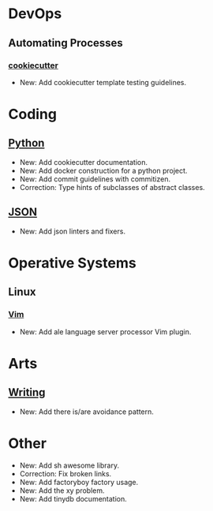 # DevOps

## Automating Processes

### [cookiecutter](cookiecutter.md)

* New: Add cookiecutter template testing guidelines.

# Coding

## [Python](Python.md)

* New: Add cookiecutter documentation.
* New: Add docker construction for a python project.
* New: Add commit guidelines with commitizen.
* Correction: Type hints of subclasses of abstract classes.

## [JSON](json.md)

* New: Add json linters and fixers.

# Operative Systems

## Linux

### [Vim](vim.md)

* New: Add ale language server processor Vim plugin.

# Arts

## [Writing](writing.md)

* New: Add there is/are avoidance pattern.

# Other

* New: Add sh awesome library.
* Correction: Fix broken links.
* New: Add factoryboy factory usage.
* New: Add the xy problem.
* New: Add tinydb documentation.